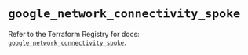 # `google_network_connectivity_spoke`

Refer to the Terraform Registry for docs: [`google_network_connectivity_spoke`](https://registry.terraform.io/providers/hashicorp/google/6.49.0/docs/resources/network_connectivity_spoke).
